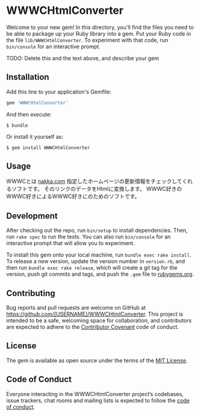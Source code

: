 # WWWCHtmlConverter

Welcome to your new gem! In this directory, you'll find the files you need to be able to package up your Ruby library into a gem. Put your Ruby code in the file `lib/WWWCHtmlConverter`. To experiment with that code, run `bin/console` for an interactive prompt.

TODO: Delete this and the text above, and describe your gem

## Installation

Add this line to your application's Gemfile:

```ruby
gem 'WWWCHtmlConverter'
```

And then execute:

    $ bundle

Or install it yourself as:

    $ gem install WWWCHtmlConverter

## Usage

WWWCとは
[nakka.com](https://www.nakka.com/)
指定したホームページの更新情報をチェックしてくれるソフトです。
そのリンクのデータをHtmlに変換します。
WWWC好きのWWWC好きによるWWWC好きにのためのソフトです。

## Development

After checking out the repo, run `bin/setup` to install dependencies. Then, run `rake spec` to run the tests. You can also run `bin/console` for an interactive prompt that will allow you to experiment.

To install this gem onto your local machine, run `bundle exec rake install`. To release a new version, update the version number in `version.rb`, and then run `bundle exec rake release`, which will create a git tag for the version, push git commits and tags, and push the `.gem` file to [rubygems.org](https://rubygems.org).

## Contributing

Bug reports and pull requests are welcome on GitHub at https://github.com/[USERNAME]/WWWCHtmlConverter. This project is intended to be a safe, welcoming space for collaboration, and contributors are expected to adhere to the [Contributor Covenant](http://contributor-covenant.org) code of conduct.

## License

The gem is available as open source under the terms of the [MIT License](https://opensource.org/licenses/MIT).

## Code of Conduct

Everyone interacting in the WWWCHtmlConverter project’s codebases, issue trackers, chat rooms and mailing lists is expected to follow the [code of conduct](https://github.com/[USERNAME]/WWWCHtmlConverter/blob/master/CODE_OF_CONDUCT.md).
